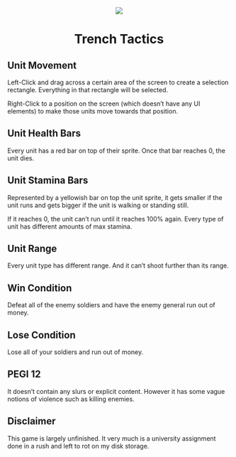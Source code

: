 <p align = "center">
<img src = "https://github.com/user-attachments/assets/a52cff85-7c1a-410f-bd5e-ace1edcd63bd"/>
</p>
<h1 align = "center">Trench Tactics</h1>
<h2>Unit Movement</h2>

Left-Click and drag across a certain area of the screen to create a selection rectangle.
Everything in that rectangle will be selected.

Right-Click to a position on the screen (which doesn’t have any UI elements) to make
those units move towards that position.
<h2>Unit Health Bars</h2>

Every unit has a red bar on top of their sprite. Once that bar reaches 0, the unit dies.
<h2>Unit Stamina Bars</h2>

Represented by a yellowish bar on top the unit sprite, it gets smaller if the unit runs and
gets bigger if the unit is walking or standing still.

If it reaches 0, the unit can’t run until it reaches 100% again. Every type of unit has
different amounts of max stamina.
<h2>Unit Range</h2>

Every unit type has different range. And it can’t shoot further than its range.
<h2>Win Condition</h2>

Defeat all of the enemy soldiers and have the enemy general run out of money.
<h2>Lose Condition</h2>

Lose all of your soldiers and run out of money.
<h2>PEGI 12</h2> It doesn’t contain any slurs or explicit content. However it
has some vague notions of violence such as killing enemies.
<h2>Disclaimer</h2> This game is largely unfinished. It very much is a university assignment done in a rush and left to rot on my disk storage. 

